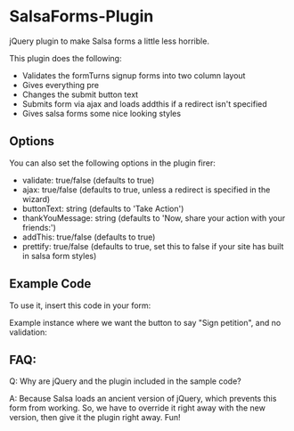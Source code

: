 SalsaForms-Plugin
=================

jQuery plugin to make Salsa forms a little less horrible.

This plugin does the following:
* Validates the formTurns signup forms into two column layout
* Gives everything pre
* Changes the submit button text
* Submits form via ajax and loads addthis if a redirect isn't specified
* Gives salsa forms some nice looking styles

Options
-------

You can also set the following options in the plugin firer:
* validate: true/false (defaults to true)
* ajax: true/false (defaults to true, unless a redirect is specified in the wizard)
* buttonText: string (defaults to 'Take Action')
* thankYouMessage: string (defaults to 'Now, share your action with your friends:')
* addThis: true/false (defaults to true)
* prettify: true/false (defaults to true, set this to false if your site has built in salsa form styles)

Example Code
------------

To use it, insert this code in your form:

  <script type='text/javascript' src='https://ajax.googleapis.com/ajax/libs/jquery/1.7.2/jquery.min.js'></script>
  <script type="text/javascript" src="https://assets.trilogyinteractive.com/shared/js/salsaforms.js"></script>
  <script>
  $(document).ready(function() {
    $.salsaform();
  });
  </script>

Example instance where we want the button to say "Sign petition", and no validation:

  <script type='text/javascript' src='https://ajax.googleapis.com/ajax/libs/jquery/1.7.2/jquery.min.js'></script>
  <script type="text/javascript" src="https://assets.trilogyinteractive.com/shared/js/salsaforms.js"></script>
  <script>
  $(document).ready(function() {
    $.salsaform({
      validate: false,
      buttonText: 'Sign petition'
    });
  });
  </script>

FAQ:
----

Q: Why are jQuery and the plugin included in the sample code?

A: Because Salsa loads an ancient version of jQuery, which prevents this form from working. So, we have to override it right away with the new version, then give it the plugin right away. Fun!